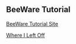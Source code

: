 ## BeeWare Tutorial

[BeeWare Tutorial Site](https://docs.beeware.org/en/latest/index.html)

[Where I Left Off](https://docs.beeware.org/en/latest/tutorial/tutorial-2.html)